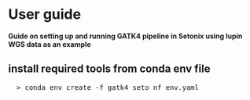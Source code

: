 # User guide
**Guide on setting up and running GATK4 pipeline in Setonix using lupin WGS data as an example**

## install required tools from conda env file
<pre >
  > conda env create -f gatk4_seto_nf_env.yaml
</pre>

